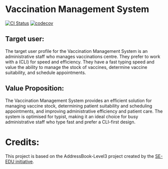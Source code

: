 # Vaccination Management System

[![CI Status](https://github.com/AY2223S2-CS2103-F11-3/tp/workflows/Java%20CI/badge.svg)](https://github.com/AY2223S2-CS2103-F11-3/tp/actions) [![codecov](https://app.codecov.io/gh/AY2223S2-CS2103-F11-3/tp/settings/badge)](https://codecov.io/gh/AY2223S2-CS2103-F11-3/tp)

## Target user:

The target user profile for the Vaccination Management System is an administrative staff who manages vaccinations centre. They prefer to work with a (CLI) for speed and efficiency. They have a fast typing speed and value the ability to manage the stock of vaccines, determine vaccine suitability, and schedule appointments.

## Value Proposition:

The Vaccination Management System provides an efficient solution for managing vaccine stock, determining patient suitability and scheduling appointments, and improving administrative efficiency and patient care. The system is optimised for typist, making it an ideal choice for busy administrative staff who type fast and prefer a CLI-first design.

# Credits:

This project is based on the AddressBook-Level3 project created by the [SE-EDU initiative](https://se-education.org).

